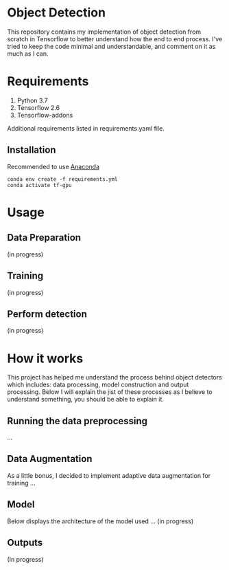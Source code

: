 # Object Detection

This repository contains my implementation of object detection from scratch in Tensorflow to better understand how the end to end process. I've tried to keep the code minimal and understandable, and comment on it as much as I can.

# Requirements
1. Python 3.7
2. Tensorflow 2.6
3. Tensorflow-addons

Additional requirements listed in requirements.yaml file.

## Installation

Recommended to use [Anaconda](https://www.anaconda.com/)

```
conda env create -f requirements.yml
conda activate tf-gpu
```

# Usage
## Data Preparation
(in progress)

## Training
(in progress)

## Perform detection
(in progress)

# How it works

This project has helped me understand the process behind object detectors which includes: data processing, model construction and output processing. Below I will explain the jist of these processes as I believe to understand something, you should be able to explain it. 

## Running the data preprocessing

...

## Data Augmentation

As a little bonus, I decided to implement adaptive data augmentation for training ...

## Model

Below displays the architecture of the model used ... (in progress)

## Outputs

(In progress)
